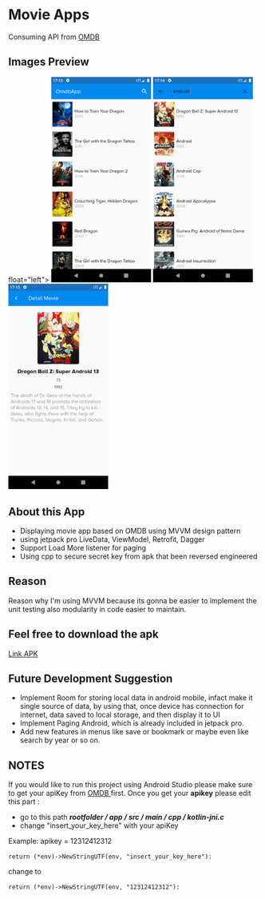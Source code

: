 # Movie Apps
Consuming API from <a href ="http://www.omdbapi.com" target="_blank"> OMDB </a>

<h2> Images Preview </h2>

<p>float="left">
<img src="images/home.png" width=200/>
<img src="images/search.png" width=200/>
<img src="images/detail.png" width=200/>
</p>
  


<h2> About this App </h2>
<p>
<ul>
  <li> Displaying movie app based on OMDB using MVVM design pattern</li>
  <li> using jetpack pro LiveData, ViewModel, Retrofit, Dagger</li> 
  <li> Support Load More listener for paging</li>
  <li> Using cpp to secure secret key from apk that been reversed engineered</li> 
</ul>
<p>


<h2> Reason </h2>
<p>Reason why I'm using MVVM because its gonna be easier to implement the unit testing also 
modularity in code easier to maintain.<p>

<h2> Feel free to download the apk </h2>  <a href ="https://drive.google.com/open?id=14QIMbCh1im6jNusDjX6RAMknQQripbWg">Link APK</a>
<p><p>
<h2> Future Development Suggestion </h2>
<ul>
  <li>Implement Room for storing local data in android mobile, infact make it single source of data,
by using that, once device has connection for internet, data saved to local storage, and then display it to UI</li>
  <li>Implement Paging Android, which is already included in jetpack pro.</li>
  <li>Add new features in menus like save  or bookmark or maybe even like search by year or so on.</li>
</ul>


<h2>NOTES</h2>
<p>If you would like to run this project using Android Studio please make sure to get your apiKey from <a href ="http://www.omdbapi.com" target="_blank"> OMDB </a> first. Once you get your <b>apikey</b> please edit this part :
        <ul>
        <li>go to this path <i><b>rootfolder / app / src / main / cpp / kotlin-jni.c</i></b></li>
        <li>change "insert_your_key_here" with your apiKey </li> 
        </ul>

Example: apikey = 12312412312

    return (*env)->NewStringUTF(env, "insert_your_key_here"):
    
change to

    return (*env)->NewStringUTF(env, "12312412312"):




